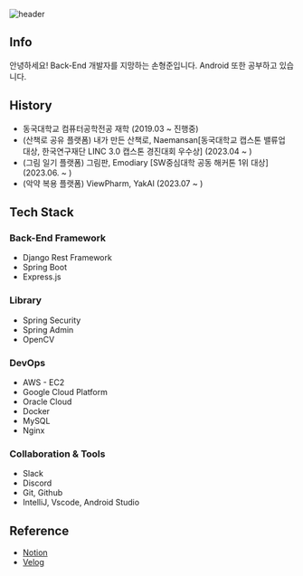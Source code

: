 ![header](https://capsule-render.vercel.app/api?type=slice&color=gradient&height=100&section=header&text=Hi!%20I'm%20HyungJoon!&fontAlign=50&fontAlignY=70&fontSize=50&fontColor=000000)

## Info
안녕하세요! Back-End 개발자를 지망하는 손형준입니다. Android 또한 공부하고 있습니다.

## History 
- 동국대학교 컴퓨터공학전공 재학 (2019.03 ~ 진행중)
- (산책로 공유 플랫폼) 내가 만든 산책로, Naemansan[동국대학교 캡스톤 밸류업 대상, 한국연구재단 LINC 3.0 캡스톤 경진대회 우수상] (2023.04 ~ ) 
- (그림 일기 플랫폼) 그림판, Emodiary [SW중심대학 공동 해커톤 1위 대상] (2023.06. ~ )
- (악약 복용 플랫폼) ViewPharm, YakAl (2023.07 ~ )
## Tech Stack
### Back-End Framework
- Django Rest Framework
- Spring Boot
- Express.js
### Library
- Spring Security
- Spring Admin
- OpenCV
### DevOps
- AWS - EC2
- Google Cloud Platform
- Oracle Cloud
- Docker
- MySQL
- Nginx
### Collaboration & Tools
- Slack
- Discord
- Git, Github
- IntelliJ, Vscode, Android Studio

## Reference
- [Notion](https://hyungjoon.notion.site/9f992eaa66024f50bab28fefcd4bf2c8?pvs=4)
- [Velog](https://velog.io/@hyungjoon)

